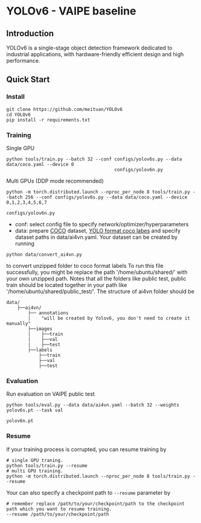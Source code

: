# YOLOv6 - VAIPE baseline
## Introduction

YOLOv6 is a single-stage object detection framework dedicated to industrial applications, with hardware-friendly efficient design and high performance.


## Quick Start

### Install

```shell
git clone https://github.com/meituan/YOLOv6
cd YOLOv6
pip install -r requirements.txt
```

### Training

Single GPU

```shell
python tools/train.py --batch 32 --conf configs/yolov6s.py --data data/coco.yaml --device 0
                                        configs/yolov6n.py
```

Multi GPUs (DDP mode recommended)

```shell
python -m torch.distributed.launch --nproc_per_node 8 tools/train.py --batch 256 --conf configs/yolov6s.py --data data/coco.yaml --device 0,1,2,3,4,5,6,7
                                                                                        configs/yolov6n.py
```

- conf: select config file to specify network/optimizer/hyperparameters
- data: prepare [COCO](http://cocodataset.org) dataset, [YOLO format coco labes](https://github.com/meituan/YOLOv6/releases/download/0.1.0/coco2017labels.zip) and specify dataset paths in data/ai4vn.yaml.
Your dataset can be created by running 
```shell
python data/convert_ai4vn.py
```

to convert unzipped folder to coco format labels
To run this file successfully, you might be replace the path '/home/ubuntu/shared/' with your own unzipped path. Notes that
all the folders like public test, public train should be located together in your path like '/home/ubuntu/shared/public_test/'. The structure of ai4vn folder should be 
```
data/
    ├──ai4vn/
        ├── annotations
        |    "will be created by Yolov6, you don't need to create it manually"
        ├──images
        |    ├──train
        |    ├──val
        |    ├──test
        ├──labels
            ├──train
            ├──val
            ├──test

```
### Evaluation

Run evaluation on VAIPE public test

```shell
python tools/eval.py --data data/ai4vn.yaml --batch 32 --weights yolov6s.pt --task val
                                                                yolov6n.pt
```

### Resume
If your training process is corrupted, you can resume training by
```
# single GPU traning.
python tools/train.py --resume
# multi GPU training.
python -m torch.distributed.launch --nproc_per_node 8 tools/train.py --resume
```
Your can also specify a checkpoint path to `--resume` parameter by
```
# remember replace /path/to/your/checkpoint/path to the checkpoint path which you want to resume training.
--resume /path/to/your/checkpoint/path

```